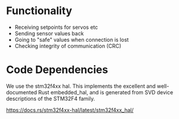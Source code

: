 

# Functionality

* Receiving setpoints for servos etc
* Sending sensor values back
* Going to "safe" values when connection is lost
* Checking integrity of communication (CRC)




# Code Dependencies
We use the stm32f4xx hal. 
This implements the excellent and well-documented Rust embedded_hal,
and is generated from SVD device descriptions of the STM32F4 family.

https://docs.rs/stm32f4xx-hal/latest/stm32f4xx_hal/
